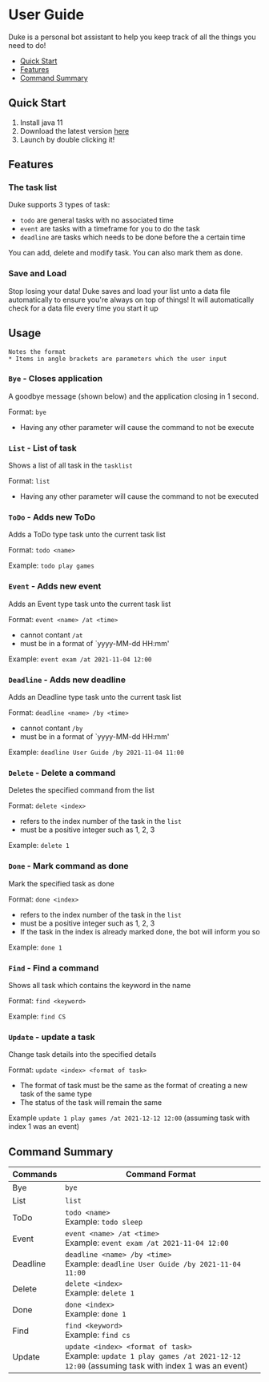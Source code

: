 # User Guide

Duke is a personal bot assistant to help you keep track of all the things you need to do! 

* [Quick Start](#quick-start)
* [Features](#features)
* [Command Summary](#command-summary)

## Quick Start

1. Install java 11
2. Download the latest version [here](https://github.com/LeopardMerkava/ip/releases)
3. Launch by double clicking it!

## Features 

### The task list

Duke supports 3 types of task:
* `todo` are general tasks with no associated time
* `event` are tasks with a timeframe for you to do the task
* `deadline`  are tasks which needs to be done before the a certain time

You can add, delete and modify task. You can also mark them as done.

### Save and Load

Stop losing your data! Duke saves and load your list unto a data file automatically to ensure you're always on top of things! It will automatically check for a data file every time you start it up


## Usage
```
Notes the format
* Items in angle brackets are parameters which the user input
```
### `Bye` - Closes application

A goodbye message (shown below) and the application closing in 1 second.

Format: `bye`
* Having any other parameter will cause the command to not be execute

### `List` - List of task

Shows a list of all task in the `tasklist`

Format: `list`
* Having any other parameter will cause the command to not be executed

### `ToDo` - Adds new ToDo

Adds a ToDo type task unto the current task list

Format: `todo <name>`

Example: `todo play games`

### `Event` - Adds new event 

Adds an Event type task unto the current task list

Format: `event <name> /at <time>`
* <name> cannot contant `/at`
* <time> must be in a format of `yyyy-MM-dd HH:mm'
  
Example: `event exam /at 2021-11-04 12:00`
  
### `Deadline` - Adds new deadline 

Adds an Deadline type task unto the current task list

Format: `deadline <name> /by <time>`
* <name> cannot contant `/by`
* <time> must be in a format of `yyyy-MM-dd HH:mm'

Example: `deadline User Guide /by 2021-11-04 11:00`
  
### `Delete` - Delete a command

Deletes the specified command from the list

Format: `delete <index>`
* <index> refers to the index number of the task in the `list`
* <index> must be a positive integer such as 1, 2, 3

Example: `delete 1`
  
### `Done` - Mark command as done

Mark the specified task as done

Format: `done <index>`
* <index> refers to the index number of the task in the `list`
* <index> must be a positive integer such as 1, 2, 3
* If the task in the index is already marked done, the bot will inform you so
 
Example: `done 1`
  
### `Find` - Find a command

Shows all task which contains the keyword in the name

Format: `find <keyword>`

Example: `find CS`
  
### `Update` - update a task

Change task details into the specified details

Format: `update <index> <format of task>`
  * The format of task must be the same as the format of creating a new task of the same type
  * The status of the task will remain the same

Example `update 1 play games /at 2021-12-12 12:00` (assuming task with index 1 was an event)

## Command Summary

| Commands | Command Format |
| ------------ | ------------- |
| Bye | `bye` |
| List | `list` |
| ToDo | `todo <name>` </br> Example: `todo sleep` |
| Event | `event <name> /at <time>` </br> Example: `event exam /at 2021-11-04 12:00` |
| Deadline | `deadline <name> /by <time>` </br> Example: `deadline User Guide /by 2021-11-04 11:00` |
| Delete | `delete <index>` </br> Example: `delete 1` |
| Done | `done <index>` </br>  Example: `done 1` |
| Find | `find <keyword>` </br> Example: `find cs` |
| Update | `update <index> <format of task>` </br> Example: `update 1 play games /at 2021-12-12 12:00` (assuming task with index 1 was an event) |
  
